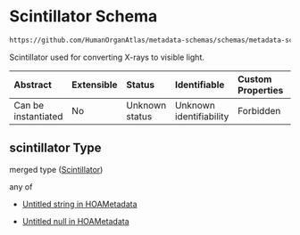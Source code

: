 # Scintillator Schema

```txt
https://github.com/HumanOrganAtlas/metadata-schemas/schemas/metadata-schemas.json#/$defs/ScanMetadata/properties/scintillator
```

Scintillator used for converting X-rays to visible light.

| Abstract            | Extensible | Status         | Identifiable            | Custom Properties | Additional Properties | Access Restrictions | Defined In                                                                   |
| :------------------ | :--------- | :------------- | :---------------------- | :---------------- | :-------------------- | :------------------ | :--------------------------------------------------------------------------- |
| Can be instantiated | No         | Unknown status | Unknown identifiability | Forbidden         | Allowed               | none                | [metadata-schema.json\*](../out/metadata-schema.json "open original schema") |

## scintillator Type

merged type ([Scintillator](metadata-schema-defs-scanmetadata-properties-scintillator.md))

any of

* [Untitled string in HOAMetadata](metadata-schema-defs-scanmetadata-properties-scintillator-anyof-0.md "check type definition")

* [Untitled null in HOAMetadata](metadata-schema-defs-scanmetadata-properties-scintillator-anyof-1.md "check type definition")
